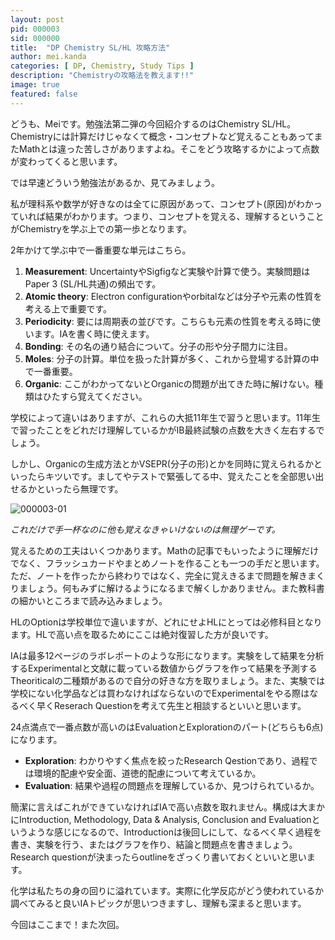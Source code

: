 ```yaml
---
layout: post
pid: 000003
sid: 000000
title:  "DP Chemistry SL/HL 攻略方法"
author: mei.kanda
categories: [ DP, Chemistry, Study Tips ]
description: "Chemistryの攻略法を教えます!!"
image: true
featured: false
---
```


どうも、Meiです。勉強法第二弾の今回紹介するのはChemistry SL/HL。Chemistryには計算だけじゃなくて概念・コンセプトなど覚えることもあってまたMathとは違った苦しさがありますよね。そこをどう攻略するかによって点数が変わってくると思います。

では早速どういう勉強法があるか、見てみましょう。

私が理科系や数学が好きなのは全てに原因があって、コンセプト(原因)がわかっていれば結果がわかります。つまり、コンセプトを覚える、理解するということがChemistryを学ぶ上での第一歩となります。

2年かけて学ぶ中で一番重要な単元はこちら。

1. **Measurement**: UncertaintyやSigfigなど実験や計算で使う。実験問題はPaper 3 (SL/HL共通)の頻出です。
1. **Atomic theory**: Electron configurationやorbitalなどは分子や元素の性質を考える上で重要です。
1. **Periodicity**: 要には周期表の並びです。こちらも元素の性質を考える時に使います。IAを書く時に使えます。
1. **Bonding**: その名の通り結合について。分子の形や分子間力に注目。
1. **Moles**: 分子の計算。単位を扱った計算が多く、これから登場する計算の中で一番重要。
1. **Organic**: ここがわかってないとOrganicの問題が出てきた時に解けない。種類はひたすら覚えてください。

学校によって違いはありますが、これらの大抵11年生で習うと思います。11年生で習ったことをどれだけ理解しているかがIB最終試験の点数を大きく左右するでしょう。

しかし、Organicの生成方法とかVSEPR(分子の形)とかを同時に覚えられるかといったらキツいです。ましてやテストで緊張してる中、覚えたことを全部思い出せるかといったら無理です。

![000003-01](https://res.cloudinary.com/ibstyle/image/upload/posts/000003/000003-01.png)

_これだけで手一杯なのに他も覚えなきゃいけないのは無理ゲーです。_

覚えるための工夫はいくつかあります。Mathの記事でもいったように理解だけでなく、フラッシュカードやまとめノートを作ることも一つの手だと思います。ただ、ノートを作ったから終わりではなく、完全に覚えきるまで問題を解きまくりましょう。何もみずに解けるようになるまで解くしかありません。また教科書の細かいところまで読み込みましょう。

HLのOptionは学校単位で違いますが、どれにせよHLにとっては必修科目となります。HLで高い点を取るためにここは絶対復習した方が良いです。

IAは最多12ページのラボレポートのような形になります。実験をして結果を分析するExperimentalと文献に載っている数値からグラフを作って結果を予測するTheoriticalの二種類があるので自分の好きな方を取りましょう。また、実験では学校にない化学品などは買わなければならないのでExperimentalをやる際はなるべく早くReserach Questionを考えて先生と相談するといいと思います。

24点満点で一番点数が高いのはEvaluationとExplorationのパート(どちらも6点)になります。

* **Exploration**: わかりやすく焦点を絞ったResearch Qestionであり、過程では環境的配慮や安全面、道徳的配慮について考えているか。
* **Evaluation**: 結果や過程の問題点を理解しているか、見つけられているか。

簡潔に言えばこれができていなければIAで高い点数を取れません。構成は大まかにIntroduction, Methodology, Data & Analysis, Conclusion and Evaluationというような感じになるので、Introductionは後回しにして、なるべく早く過程を書き、実験を行う、またはグラフを作り、結論と問題点を書きましょう。Research questionが決まったらoutlineをざっくり書いておくといいと思います。

化学は私たちの身の回りに溢れています。実際に化学反応がどう使われているか調べてみると良いIAトピックが思いつきますし、理解も深まると思います。

今回はここまで！また次回。
